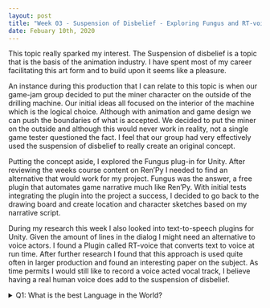 ```yaml
---
layout: post
title: "Week 03 - Suspension of Disbelief - Exploring Fungus and RT-voice plug-ins"
date: Febuary 10th, 2020
--- 
```


   This topic really sparked my interest. The Suspension of disbelief is a topic that is the basis of the animation industry. I have spent most of my career facilitating this art form and to build upon it seems like a pleasure.
 
   An instance during this production that I can relate to this topic is when our game-jam group decided to put the miner character on the outside of the drilling machine.  Our initial ideas all focused on the interior of the machine which is the logical choice.  Although with animation and game design we can push the boundaries of what is accepted.  We decided to put the miner on the outside and although this would never work in reality, not a single game tester questioned the fact.   I feel that our group had very effectively used the suspension of disbelief to really create an original concept.
 
   Putting the concept aside, I explored the Fungus plug-in for Unity.  After reviewing the weeks course content on Ren’Py I needed to find an alternative that would work for my project.  Fungus was the answer, a free plugin that automates game narrative much like Ren’Py.  With initial tests integrating the plugin into the project a success, I decided to go back to the drawing board and create location and character sketches based on my narrative script.
 
   During my research this week I also looked into text-to-speech plugins for Unity.  Given the amount of lines in the dialog I might need an alternative to voice actors.  I found a Plugin called RT-voice that converts text to voice at run time.  After further research I found that this approach is used quite often in larger production and found an interesting paper on the subject.  As time permits I would still like to record a voice acted vocal track, I believe having a real human voice does add to the suspension of disbelief. 

<details> 
  <summary>Q1: What is the best Language in the World? </summary>
   A1: JavaScript 
</details>
